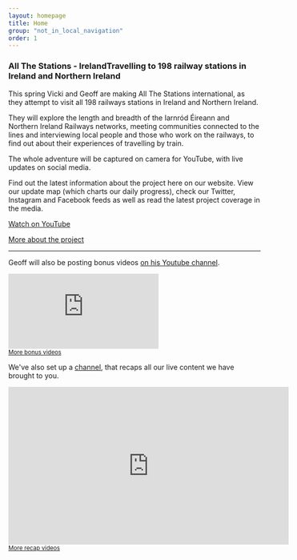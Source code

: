 ```yaml
---
layout: homepage
title: Home
group: "not_in_local_navigation"
order: 1
---
```


<h3><strong>All The Stations - Ireland</strong>Travelling to 198 railway stations in Ireland and Northern Ireland</h3>
<p>This spring Vicki and Geoff are making All The Stations international, as they attempt to visit all 198 railways stations in Ireland and Northern Ireland.</p>

<p>They will explore the length and breadth of the Iarnród Éireann and Northern Ireland Railways networks, meeting communities connected to the lines and interviewing local people and those who work on the railways, to find out about their experiences of travelling by train.</p> 

<p>The whole adventure will be captured on camera for YouTube, with live updates on social media.</p>

<p>Find out the latest information about the project here on our website. View our update map (which charts our daily progress), check our Twitter, Instagram and Facebook feeds as well as read the latest project coverage in the media. </p>

<p><a class="button readmore margin-bottom-none" href="http://www.youtube.com/allthestations"><i class="fa fa-youtube-play" aria-hidden="true"></i> Watch on YouTube</a></p>
<p><a class="readmore" href="/about">More about the project</a></p>
<hr/>
<p>Geoff will also be posting bonus videos <a href="https://www.youtube.com/watch?list=PLt4q5oaptyI9x3D0nCrswG-p_wIwPQQys&v=Vv0jecbapMw">on his Youtube channel</a>.</p>
<div class="videoWrapper">
	<iframe src="https://www.youtube.com/embed/videoseries?list=PLt4q5oaptyI9x3D0nCrswG-p_wIwPQQys&enablejsapi=1&origin=http%3A%2F%2Fwww.allthestations.co.uk" frameborder="0" allowfullscreen class="embed-responsive-item" style=""></iframe>
</div>
<small><a class="read-more" href="https://www.youtube.com/watch?list=PLt4q5oaptyI9x3D0nCrswG-p_wIwPQQys&v=Vv0jecbapMw">More bonus videos</a></small>
<p>We've also set up a <a href="https://www.youtube.com/channel/UCV9iG52K1qGR1jv00oDBI4w">channel</a>, that recaps all our live content we have brought to you.</p>
<div class="videoWrapper">
	<iframe width="560" height="315" src="https://www.youtube.com/embed/videoseries?list=PLHZ5cT1o1xLLugl6FeURrqedYZmbGAdIx&enablejsapi=1&origin=http%3A%2F%2Fwww.allthestations.co.uk" frameborder="0" allowfullscreen></iframe>
</div>
<small><a class="read-more" href="https://www.youtube.com/watch?v=hEm99r1vRq0&index=27&list=PLHZ5cT1o1xLLugl6FeURrqedYZmbGAdIx">More recap videos</a></small>
